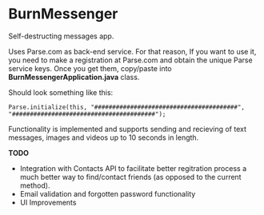 BurnMessenger
=============

Self-destructing messages app.

Uses Parse.com as back-end service. For that reason, If you want to use it, you need to make a registration at Parse.com and obtain the unique Parse service keys.
Once you get them, copy/paste into **BurnMessengerApplication.java** class.

Should look something like this:
    
    Parse.initialize(this, "########################################", "########################################");

Functionality is implemented and supports sending and recieving of text messages, images and videos up to 10 seconds in length. 

**TODO**

- Integration with Contacts API to facilitate better regitration process a much better way to find/contact friends (as opposed to the current method).
- Email validation and forgotten password functionality
- UI Improvements
